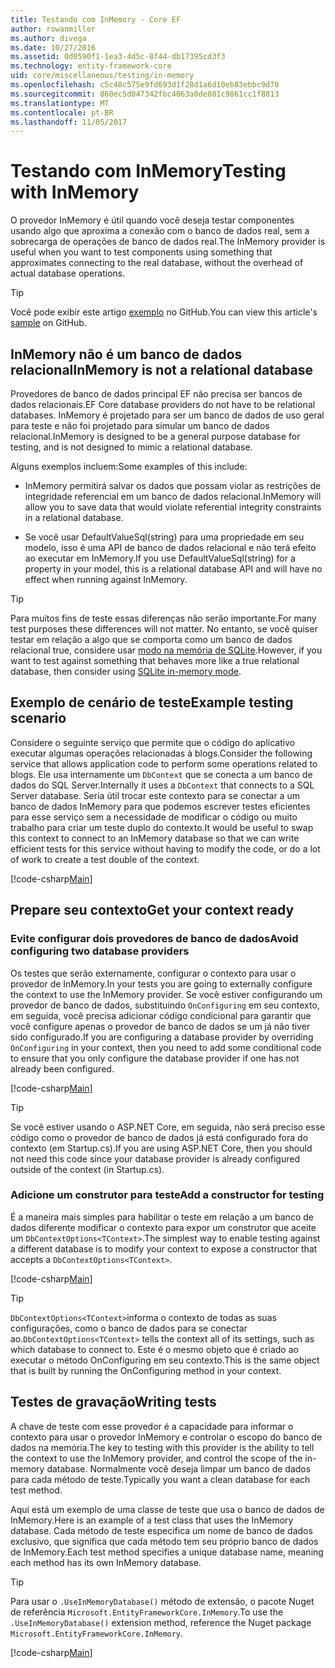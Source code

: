 ```yaml
---
title: Testando com InMemory - Core EF
author: rowanmiller
ms.author: divega
ms.date: 10/27/2016
ms.assetid: 0d0590f1-1ea3-4d5c-8f44-db17395cd3f3
ms.technology: entity-framework-core
uid: core/miscellaneous/testing/in-memory
ms.openlocfilehash: c5c48c575e9fd693d1f28d1a6d10eb83ebbc9d70
ms.sourcegitcommit: 860ec5d047342fbc4063a0de881c9861cc1f8813
ms.translationtype: MT
ms.contentlocale: pt-BR
ms.lasthandoff: 11/05/2017
---
```

# <a name="testing-with-inmemory"></a><span data-ttu-id="37559-102">Testando com InMemory</span><span class="sxs-lookup"><span data-stu-id="37559-102">Testing with InMemory</span></span>

<span data-ttu-id="37559-103">O provedor InMemory é útil quando você deseja testar componentes usando algo que aproxima a conexão com o banco de dados real, sem a sobrecarga de operações de banco de dados real.</span><span class="sxs-lookup"><span data-stu-id="37559-103">The InMemory provider is useful when you want to test components using something that approximates connecting to the real database, without the overhead of actual database operations.</span></span>

> [!TIP]  
> <span data-ttu-id="37559-104">Você pode exibir este artigo [exemplo](https://github.com/aspnet/EntityFramework.Docs/tree/master/samples/core/Miscellaneous/Testing) no GitHub.</span><span class="sxs-lookup"><span data-stu-id="37559-104">You can view this article's [sample](https://github.com/aspnet/EntityFramework.Docs/tree/master/samples/core/Miscellaneous/Testing) on GitHub.</span></span>

## <a name="inmemory-is-not-a-relational-database"></a><span data-ttu-id="37559-105">InMemory não é um banco de dados relacional</span><span class="sxs-lookup"><span data-stu-id="37559-105">InMemory is not a relational database</span></span>

<span data-ttu-id="37559-106">Provedores de banco de dados principal EF não precisa ser bancos de dados relacionais.</span><span class="sxs-lookup"><span data-stu-id="37559-106">EF Core database providers do not have to be relational databases.</span></span> <span data-ttu-id="37559-107">InMemory é projetado para ser um banco de dados de uso geral para teste e não foi projetado para simular um banco de dados relacional.</span><span class="sxs-lookup"><span data-stu-id="37559-107">InMemory is designed to be a general purpose database for testing, and is not designed to mimic a relational database.</span></span>

<span data-ttu-id="37559-108">Alguns exemplos incluem:</span><span class="sxs-lookup"><span data-stu-id="37559-108">Some examples of this include:</span></span>
* <span data-ttu-id="37559-109">InMemory permitirá salvar os dados que possam violar as restrições de integridade referencial em um banco de dados relacional.</span><span class="sxs-lookup"><span data-stu-id="37559-109">InMemory will allow you to save data that would violate referential integrity constraints in a relational database.</span></span>

* <span data-ttu-id="37559-110">Se você usar DefaultValueSql(string) para uma propriedade em seu modelo, isso é uma API de banco de dados relacional e não terá efeito ao executar em InMemory.</span><span class="sxs-lookup"><span data-stu-id="37559-110">If you use DefaultValueSql(string) for a property in your model, this is a relational database API and will have no effect when running against InMemory.</span></span>

> [!TIP]  
> <span data-ttu-id="37559-111">Para muitos fins de teste essas diferenças não serão importante.</span><span class="sxs-lookup"><span data-stu-id="37559-111">For many test purposes these differences will not matter.</span></span> <span data-ttu-id="37559-112">No entanto, se você quiser testar em relação a algo que se comporta como um banco de dados relacional true, considere usar [modo na memória de SQLite](sqlite.md).</span><span class="sxs-lookup"><span data-stu-id="37559-112">However, if you want to test against something that behaves more like a true relational database, then consider using [SQLite in-memory mode](sqlite.md).</span></span>

## <a name="example-testing-scenario"></a><span data-ttu-id="37559-113">Exemplo de cenário de teste</span><span class="sxs-lookup"><span data-stu-id="37559-113">Example testing scenario</span></span>

<span data-ttu-id="37559-114">Considere o seguinte serviço que permite que o código do aplicativo executar algumas operações relacionadas à blogs.</span><span class="sxs-lookup"><span data-stu-id="37559-114">Consider the following service that allows application code to perform some operations related to blogs.</span></span> <span data-ttu-id="37559-115">Ele usa internamente um `DbContext` que se conecta a um banco de dados do SQL Server.</span><span class="sxs-lookup"><span data-stu-id="37559-115">Internally it uses a `DbContext` that connects to a SQL Server database.</span></span> <span data-ttu-id="37559-116">Seria útil trocar este contexto para se conectar a um banco de dados InMemory para que podemos escrever testes eficientes para esse serviço sem a necessidade de modificar o código ou muito trabalho para criar um teste duplo do contexto.</span><span class="sxs-lookup"><span data-stu-id="37559-116">It would be useful to swap this context to connect to an InMemory database so that we can write efficient tests for this service without having to modify the code, or do a lot of work to create a test double of the context.</span></span>

[!code-csharp[Main](../../../../samples/core/Miscellaneous/Testing/BusinessLogic/BlogService.cs)]

## <a name="get-your-context-ready"></a><span data-ttu-id="37559-117">Prepare seu contexto</span><span class="sxs-lookup"><span data-stu-id="37559-117">Get your context ready</span></span>

### <a name="avoid-configuring-two-database-providers"></a><span data-ttu-id="37559-118">Evite configurar dois provedores de banco de dados</span><span class="sxs-lookup"><span data-stu-id="37559-118">Avoid configuring two database providers</span></span>

<span data-ttu-id="37559-119">Os testes que serão externamente, configurar o contexto para usar o provedor de InMemory.</span><span class="sxs-lookup"><span data-stu-id="37559-119">In your tests you are going to externally configure the context to use the InMemory provider.</span></span> <span data-ttu-id="37559-120">Se você estiver configurando um provedor de banco de dados, substituindo `OnConfiguring` em seu contexto, em seguida, você precisa adicionar código condicional para garantir que você configure apenas o provedor de banco de dados se um já não tiver sido configurado.</span><span class="sxs-lookup"><span data-stu-id="37559-120">If you are configuring a database provider by overriding `OnConfiguring` in your context, then you need to add some conditional code to ensure that you only configure the database provider if one has not already been configured.</span></span>

[!code-csharp[Main](../../../../samples/core/Miscellaneous/Testing/BusinessLogic/BloggingContext.cs#OnConfiguring)]

> [!TIP]  
> <span data-ttu-id="37559-121">Se você estiver usando o ASP.NET Core, em seguida, não será preciso esse código como o provedor de banco de dados já está configurado fora do contexto (em Startup.cs).</span><span class="sxs-lookup"><span data-stu-id="37559-121">If you are using ASP.NET Core, then you should not need this code since your database provider is already configured outside of the context (in Startup.cs).</span></span>

### <a name="add-a-constructor-for-testing"></a><span data-ttu-id="37559-122">Adicione um construtor para teste</span><span class="sxs-lookup"><span data-stu-id="37559-122">Add a constructor for testing</span></span>

<span data-ttu-id="37559-123">É a maneira mais simples para habilitar o teste em relação a um banco de dados diferente modificar o contexto para expor um construtor que aceite um `DbContextOptions<TContext>`.</span><span class="sxs-lookup"><span data-stu-id="37559-123">The simplest way to enable testing against a different database is to modify your context to expose a constructor that accepts a `DbContextOptions<TContext>`.</span></span>

[!code-csharp[Main](../../../../samples/core/Miscellaneous/Testing/BusinessLogic/BloggingContext.cs#Constructors)]

> [!TIP]  
> <span data-ttu-id="37559-124">`DbContextOptions<TContext>`informa o contexto de todas as suas configurações, como o banco de dados para se conectar ao.</span><span class="sxs-lookup"><span data-stu-id="37559-124">`DbContextOptions<TContext>` tells the context all of its settings, such as which database to connect to.</span></span> <span data-ttu-id="37559-125">Este é o mesmo objeto que é criado ao executar o método OnConfiguring em seu contexto.</span><span class="sxs-lookup"><span data-stu-id="37559-125">This is the same object that is built by running the OnConfiguring method in your context.</span></span>

## <a name="writing-tests"></a><span data-ttu-id="37559-126">Testes de gravação</span><span class="sxs-lookup"><span data-stu-id="37559-126">Writing tests</span></span>

<span data-ttu-id="37559-127">A chave de teste com esse provedor é a capacidade para informar o contexto para usar o provedor InMemory e controlar o escopo do banco de dados na memória.</span><span class="sxs-lookup"><span data-stu-id="37559-127">The key to testing with this provider is the ability to tell the context to use the InMemory provider, and control the scope of the in-memory database.</span></span> <span data-ttu-id="37559-128">Normalmente você deseja limpar um banco de dados para cada método de teste.</span><span class="sxs-lookup"><span data-stu-id="37559-128">Typically you want a clean database for each test method.</span></span>

<span data-ttu-id="37559-129">Aqui está um exemplo de uma classe de teste que usa o banco de dados de InMemory.</span><span class="sxs-lookup"><span data-stu-id="37559-129">Here is an example of a test class that uses the InMemory database.</span></span> <span data-ttu-id="37559-130">Cada método de teste especifica um nome de banco de dados exclusivo, que significa que cada método tem seu próprio banco de dados de InMemory.</span><span class="sxs-lookup"><span data-stu-id="37559-130">Each test method specifies a unique database name, meaning each method has its own InMemory database.</span></span>

>[!TIP]
> <span data-ttu-id="37559-131">Para usar o `.UseInMemoryDatabase()` método de extensão, o pacote Nuget de referência `Microsoft.EntityFrameworkCore.InMemory`.</span><span class="sxs-lookup"><span data-stu-id="37559-131">To use the `.UseInMemoryDatabase()` extension method, reference the Nuget package `Microsoft.EntityFrameworkCore.InMemory`.</span></span>

[!code-csharp[Main](../../../../samples/core/Miscellaneous/Testing/TestProject/InMemory/BlogServiceTests.cs)]

